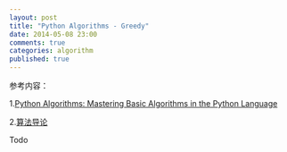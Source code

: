 ```yaml
---
layout: post
title: "Python Algorithms - Greedy"
date: 2014-05-08 23:00
comments: true
categories: algorithm
published: true
---
```


参考内容：

1.[Python Algorithms: Mastering Basic Algorithms in the Python Language](http://link.springer.com/book/10.1007%2F978-1-4302-3238-4)


2.[算法导论](http://en.wikipedia.org/wiki/Introduction_to_Algorithms)

Todo
